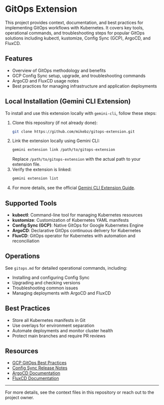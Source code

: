 
# GitOps Extension

This project provides context, documentation, and best practices for implementing GitOps workflows with Kubernetes. It covers key tools, operational commands, and troubleshooting steps for popular GitOps solutions including kubectl, kustomize, Config Sync (GCP), ArgoCD, and FluxCD.

## Features
- Overview of GitOps methodology and benefits
- GCP Config Sync setup, upgrade, and troubleshooting commands
- ArgoCD and FluxCD usage notes
- Best practices for managing infrastructure and application deployments


## Local Installation (Gemini CLI Extension)
To install and use this extension locally with `gemini-cli`, follow these steps:

1. Clone this repository (if not already done):
	```sh
	git clone https://github.com/mikebz/gitops-extension.git
	```
2. Link the extension locally using Gemini CLI:
	```sh
	gemini extension link /path/to/gitops-extension
	```
	Replace `/path/to/gitops-extension` with the actual path to your extension file.
3. Verify the extension is linked:
	```sh
	gemini extension list
	```
4. For more details, see the official [Gemini CLI Extension Guide](https://github.com/google-gemini/gemini-cli/blob/main/docs/extension.md).

## Supported Tools
- **kubectl**: Command-line tool for managing Kubernetes resources
- **kustomize**: Customization of Kubernetes YAML manifests
- **Config Sync (GCP)**: Native GitOps for Google Kubernetes Engine
- **ArgoCD**: Declarative GitOps continuous delivery for Kubernetes
- **FluxCD**: GitOps operator for Kubernetes with automation and reconciliation

## Operations
See `gitops.md` for detailed operational commands, including:
- Installing and configuring Config Sync
- Upgrading and checking versions
- Troubleshooting common issues
- Managing deployments with ArgoCD and FluxCD

## Best Practices
- Store all Kubernetes manifests in Git
- Use overlays for environment separation
- Automate deployments and monitor cluster health
- Protect main branches and require PR reviews

## Resources
- [GCP GitOps Best Practices](https://cloud.google.com/kubernetes-engine/enterprise/config-sync/docs/concepts/gitops-best-practices)
- [Config Sync Release Notes](https://cloud.google.com/kubernetes-engine/docs/release-notes-config-sync)
- [ArgoCD Documentation](https://argo-cd.readthedocs.io/)
- [FluxCD Documentation](https://fluxcd.io/)

---
For more details, see the context files in this repository or reach out to the project owner.
